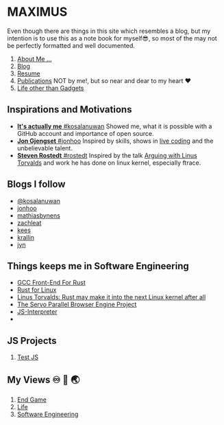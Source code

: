 # MAXIMUS
Even though there are things in this site which resembles a blog, but my intention is to use this as a note book for myself😎, so most of the may not be perfectly formatted and well documented. 

1. [About Me ...](https://mahesh-maximus.github.io/about/about.html)
2. [Blog](https://mahesh-maximus.github.io/blog-posts/index.html) 
3. [Resume](https://mahesh-maximus.github.io/resume/resume.html)
4. [Publications](https://mahesh-maximus.github.io/publications/index.html) NOT by me!, but so near and dear to my heart ❤️
5. [Life other than Gadgets]()

## Inspirations and Motivations
* [**It's actually me** #kosalanuwan](https://github.com/kosalanuwan) Showed me, what it is possible with a GitHub account and importance of open source.
* [**Jon Gjengset** #jonhoo](https://github.com/jonhoo) Inspired by skills, shows in [live coding](https://www.youtube.com/c/JonGjengset) and the unbelievable talent.
* [**Steven Rostedt** #rostedt](https://github.com/rostedt) Inspired by the talk [Arguing with Linus Torvalds](https://www.youtube.com/watch?v=0pHImHVrI2I) and work he has done on linux kernel, especially ftrace.

## Blogs I follow
* [@kosalanuwan](https://kosperera.github.io)
* [jonhoo](https://thesquareplanet.com/)
* [mathiasbynens](https://mathiasbynens.be/)
* [zachleat](https://zachleat.com/)
* [kees](https://outflux.net/blog/)
* [krallin](http://curiousthing.org/)
* [jyn](https://jyn.dev/)

## Things keeps me in Software Engineering
* [GCC Front-End For Rust](https://rust-gcc.github.io/)
* [Rust for Linux](https://github.com/Rust-for-Linux/linux)
* [Linus Torvalds: Rust may make it into the next Linux kernel after all](https://www.zdnet.com/article/linus-torvalds-rust-may-make-it-into-the-next-linux-kernel-after-all/)
* [The Servo Parallel Browser Engine Project](https://github.com/servo/servo)
* [JS-Interpreter](https://github.com/NeilFraser/JS-Interpreter)
* [](https://github.com/arighi/virtme-ng)

## JS Projects
1. [Test JS](https://mahesh-maximus.github.io/test-js/index.html)

## My Views ♾️ 🛟 🌏
1. [End Game](https://mahesh-maximus.github.io/end-game/)
2. [Life](https://mahesh-maximus.github.io/my-views/life.md)
3. [Software Engineering ](https://mahesh-maximus.github.io/my-views/software-engineering.md)